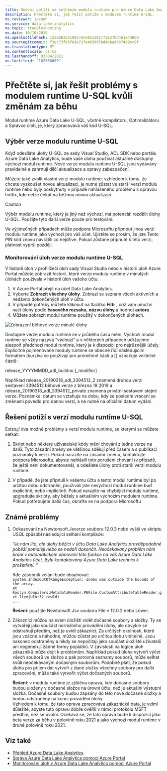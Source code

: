 ```yaml
---
title: Řešení potíží se selháním modulu runtime pro Azure Data Lake Analytics U-SQL
description: Přečtěte si, jak řešit potíže s modulem runtime U-SQL.
ms.reviewer: jasonh
ms.service: data-lake-analytics
ms.topic: troubleshooting
ms.date: 10/10/2019
ms.openlocfilehash: 1236b83b410057e55015391772e37bd461a448d0
ms.sourcegitcommit: f3ec73fb5f8de72fe483995bd4bbad9b74a9cc9f
ms.translationtype: MT
ms.contentlocale: cs-CZ
ms.lasthandoff: 03/04/2021
ms.locfileid: "102030609"
---
```

# <a name="learn-how-to-troubleshoot-u-sql-runtime-failures-due-to-runtime-changes"></a>Přečtěte si, jak řešit problémy s modulem runtime U-SQL kvůli změnám za běhu

Modul runtime Azure Data Lake U-SQL, včetně kompilátoru, Optimalizátoru a Správce úloh, je, který zpracovává váš kód U-SQL.

## <a name="choosing-your-u-sql-runtime-version"></a>Výběr verze modulu runtime U-SQL

Když odesíláte úlohy U-SQL ze sady Visual Studio, ADL SDK nebo portálu Azure Data Lake Analytics, bude vaše úloha používat aktuálně dostupný výchozí modul runtime. Nové verze modulu runtime U-SQL jsou vydávány pravidelně a zahrnují dílčí aktualizace a opravy zabezpečení.

Můžete také zvolit vlastní verzi modulu runtime; vzhledem k tomu, že chcete vyzkoušet novou aktualizaci, je nutné zůstat ve starší verzi modulu runtime nebo byly poskytnuty v případě nahlášeného problému s opravou hotfix, kde nelze čekat na běžnou novou aktualizaci.

> [!CAUTION]
> Výběr modulu runtime, který je jiný než výchozí, má potenciál rozdělit úlohy U-SQL. Použijte tyto další verze pouze pro testování.

Ve výjimečných případech může podpora Microsoftu připnout jinou verzi modulu runtime jako výchozí pro váš účet. Ujistěte se prosím, že jste Tento PIN kód znovu navrátili co nejdříve. Pokud zůstane připnuté k této verzi, platnost vyprší později.

### <a name="monitoring-your-jobs-u-sql-runtime-version"></a>Monitorování úloh verze modulu runtime U-SQL

V historii úloh v prohlížeči úloh sady Visual Studio nebo v historii úloh Azure Portal můžete zobrazit historii, které verze modulu runtime v minulých úlohách používala v historii úloh vašeho účtu.

1. V Azure Portal přejít na účet Data Lake Analytics.
2. Vyberte **Zobrazit všechny úlohy**. Zobrazí se seznam všech aktivních a nedávno dokončených úloh v účtu.
3. V případě potřeby můžete kliknout na tlačítko **Filtr** , což vám umožní najít úlohy podle **časového rozsahu**, **názvu úlohy** a hodnot **autora** .
4. Můžete zobrazit modul runtime použitý v dokončených úlohách.

![Zobrazení běhové verze minulé úlohy](./media/runtime-troubleshoot/prior-job-usql-runtime-version-.png)

Dostupné verze modulu runtime se v průběhu času mění. Výchozí modul runtime se vždy nazývá "výchozí" a v některých případech udržujeme alespoň předchozí modul runtime, který je k dispozici pro nejrůznější účely. Explicitně pojmenované moduly runtime se obecně řídí následujícím formátem (kurzíva se používají pro proměnné části a [] označuje volitelné části):

release_YYYYMMDD_adl_buildno [_modifier]

Například release_20190318_adl_3394512_2 znamená druhou verzi sestavení 3394512 běhové verze z března 18 2019 a release_20190318_adl_3394512_private znamená privátní sestavení stejné verze. Poznámka: datum se vztahuje na dobu, kdy se poslední vrácení se změnami povedlo pro danou verzi, a ne nutně na oficiální datum vydání.


## <a name="troubleshooting-u-sql-runtime-version-issues"></a>Řešení potíží s verzí modulu runtime U-SQL

Existují dva možné problémy s verzí modulu runtime, se kterými se můžete setkat:

1. Skript nebo některé uživatelské kódy mění chování z jedné verze na další. Tyto zásadní změny se většinou sdělují před časem a s publikací poznámky k verzi. Pokud narazíte na zásadní změnu, kontaktujte podpora Microsoftu, abyste nahlásili toto porušení chování (v případě, že ještě není dokumentované), a odešlete úlohy proti starší verzi modulu runtime.

2. V případě, že jste připnuli k vašemu účtu a tento modul runtime byl po určitou dobu odstraněn, používali jste nevýchozí modul runtime buď explicitně, nebo implicitně. Pokud narazíte na chybějící moduly runtime, upgradujte skripty, aby běžely s aktuálním výchozím modulem runtime. Pokud potřebujete další čas, obraťte se na podpora Microsoftu

## <a name="known-issues"></a>Známé problémy

1. Odkazování na Newtonsoft.Jsverze souboru 12.0.3 nebo vyšší ve skriptu USQL způsobí následující selhání kompilace:

    *"Je nám líto, ale úlohy běžící v účtu Data Lake Analytics pravděpodobně poběží pomaleji nebo se nedaří dokončit. Neočekávaný problém nám brání v automatickém obnovení této funkce na váš Azure Data Lake Analytics účet. Byly kontaktovány Azure Data Lake technici k prošetření. "*  

    Kde zásobník volání bude obsahovat:  
    `System.IndexOutOfRangeException: Index was outside the bounds of the array.`  
    `at Roslyn.Compilers.MetadataReader.PEFile.CustomAttributeTableReader.get_Item(UInt32 rowId)`  
    `...`

    **Řešení**: použijte Newtonsoft.Jsv souboru File v 12.0.2 nebo Lower.
2. Zákazníci můžou na svém úložišti vidět dočasné soubory a složky. Ty se vytvářejí jako součást normálního provádění úlohy, ale obvykle se odstraňují předtím, než je uvidí zákazníci. Za určitých okolností, které jsou vzácné a náhodné, můžou zůstat po určitou dobu viditelné. Jsou nakonec odstraněny a nikdy se nepočítají jako součást úložiště uživatelů ani negenerují žádné formy poplatků. V závislosti na logice úloh zákazníků může dojít k problémům. Například pokud úloha vytvoří výčet všech souborů ve složce a pak porovná seznamy souborů, může selhat kvůli neočekávaným dočasným souborům. Podobně platí, že pokud úloha pro příjem dat vytvoří z dané složky všechny soubory pro další zpracování, může také vytvořit výčet dočasných souborů.  

    **Řešení**: v modulu runtime je zjištěna oprava, kde dočasné soubory budou uloženy v dočasné složce na úrovni účtu, než je aktuální výstupní složka. Dočasné soubory budou zapsány do této nové dočasné složky a budou odstraněny na konci provádění úlohy.  
    Vzhledem k tomu, že tato oprava zpracovává zákaznická data, je velmi důležité, abyste tuto opravu dobře ověřili v rámci protokolu MSFT předtím, než se uvolní. Očekává se, že tato oprava bude k dispozici jako beta verze za běhu v polovině roku 2021 a jako výchozí modul runtime v druhé polovině roku 2021. 


## <a name="see-also"></a>Viz také

- [Přehled Azure Data Lake Analytics](data-lake-analytics-overview.md)
- [Správa Azure Data Lake Analytics pomocí Azure Portal](data-lake-analytics-manage-use-portal.md)
- [Monitorování úloh v Azure Data Lake Analytics pomocí Azure Portal](data-lake-analytics-monitor-and-troubleshoot-jobs-tutorial.md)
